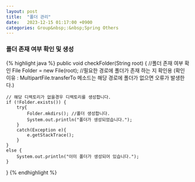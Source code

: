 ```yaml
---
layout: post
title:  "폴더 관리"
date:   2023-12-15 01:17:00 +0900
categories: Group&nbsp;:&nbsp;Spring Others
---
```


### 폴더 존재 여부 확인 및 생성

{% highlight java %}
public void checkFolder(String root) {
    //폴더 존재 여부 확인
    File Folder = new File(root); //필요한 경로에 폴더가 존재 하는 지 확인용 (확인 이유 : MultipartFile.transferTo 메소드는 해당 경로에 폴더가 없으면 오류가 발생한다.)
    
    // 해당 디렉토리가 없을경우 디렉토리를 생성합니다.
    if (!Folder.exists()) {
        try{
            Folder.mkdirs(); //폴더 생성합니다.
            System.out.println("폴더가 생성되었습니다.");
        } 
        catch(Exception e){
            e.getStackTrace();
        }        
    }
    else {
        System.out.println("이미 폴더가 생성되어 있습니다.");
    }
}
{% endhighlight %}